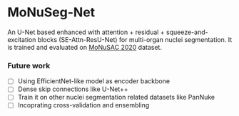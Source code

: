# MoNuSeg-Net

An U-Net based enhanced with attention + residual + squeeze-and-excitation blocks (SE-Attn-ResU-Net) for multi-organ nuclei segmentation. It is trained and evaluated on [MoNuSAC 2020](https://monusac-2020.grand-challenge.org/) dataset.

### Future work

- [ ] Using EfficientNet-like model as encoder backbone
- [ ] Dense skip connections like U-Net++
- [ ] Train it on other nuclei segmentation related datasets like PanNuke
- [ ] Incoprating cross-validation and ensembling
